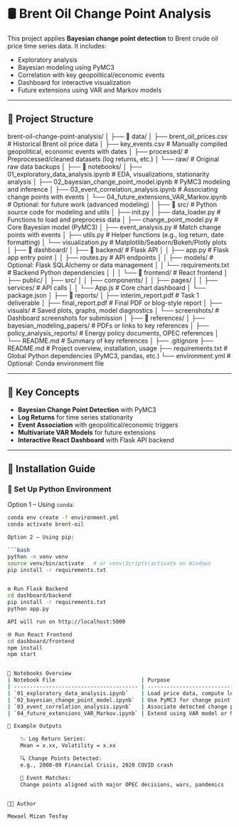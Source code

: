 # 🛢️ Brent Oil Change Point Analysis

This project applies **Bayesian change point detection** to Brent crude oil price time series data. It includes:
- Exploratory analysis
- Bayesian modeling using PyMC3
- Correlation with key geopolitical/economic events
- Dashboard for interactive visualization
- Future extensions using VAR and Markov models

---

## 📁 Project Structure
brent-oil-change-point-analysis/
│
├── 📁 data/
│ ├── brent_oil_prices.csv # Historical Brent oil price data
│ ├── key_events.csv # Manually compiled geopolitical, economic events with dates
│ ├── processed/ # Preprocessed/cleaned datasets (log returns, etc.)
│ └── raw/ # Original raw data backups
│
├── 📁 notebooks/
│ ├── 01_exploratory_data_analysis.ipynb # EDA, visualizations, stationarity analysis
│ ├── 02_bayesian_change_point_model.ipynb # PyMC3 modeling and inference
│ ├── 03_event_correlation_analysis.ipynb # Associating change points with events
│ └── 04_future_extensions_VAR_Markov.ipynb # Optional: for future work (advanced modeling)
│
├── 📁 src/ # Python source code for modeling and utils
│ ├── init.py
│ ├── data_loader.py # Functions to load and preprocess data
│ ├── change_point_model.py # Core Bayesian model (PyMC3)
│ ├── event_analysis.py # Match change points with events
│ ├── utils.py # Helper functions (e.g., log return, date formatting)
│ └── visualization.py # Matplotlib/Seaborn/Bokeh/Plotly plots
│
├── 📁 dashboard/
│ ├── 📁 backend/ # Flask API
│ │ ├── app.py # Flask app entry point
│ │ ├── routes.py # API endpoints
│ │ ├── models/ # Optional: Flask SQLAlchemy or data management
│ │ └── requirements.txt # Backend Python dependencies
│ │
│ └── 📁 frontend/ # React frontend
│ ├── public/
│ ├── src/
│ │ ├── components/
│ │ ├── pages/
│ │ ├── services/ # API calls
│ │ └── App.js # Core chart dashboard
│ └── package.json
│
├── 📁 reports/
│ ├── interim_report.pdf # Task 1 deliverable
│ ├── final_report.pdf # Final PDF or blog-style report
│ ├── visuals/ # Saved plots, graphs, model diagnostics
│ └── screenshots/ # Dashboard screenshots for submission
│
├── 📁 references/
│ ├── bayesian_modeling_papers/ # PDFs or links to key references
│ ├── policy_analysis_reports/ # Energy policy documents, OPEC references
│ └── README.md # Summary of key references
│
├── .gitignore
├── README.md # Project overview, installation, usage
├── requirements.txt # Global Python dependencies (PyMC3, pandas, etc.)
└── environment.yml # Optional: Conda environment file


---

## 🧠 Key Concepts

- **Bayesian Change Point Detection** with PyMC3
- **Log Returns** for time series stationarity
- **Event Association** with geopolitical/economic triggers
- **Multivariate VAR Models** for future extensions
- **Interactive React Dashboard** with Flask API backend

---

## 🚀 Installation Guide

### 🐍 Set Up Python Environment

Option 1 – Using `conda`:

```bash
conda env create -f environment.yml
conda activate brent-oil

Option 2 – Using pip:

```bash
python -m venv venv
source venv/bin/activate   # or venv\Scripts\activate on Windows
pip install -r requirements.txt


⚙️ Run Flask Backend
cd dashboard/backend
pip install -r requirements.txt
python app.py

API will run on http://localhost:5000

🌐 Run React Frontend
cd dashboard/frontend
npm install
npm start


📘 Notebooks Overview
| Notebook File                           | Purpose                                                  |
| --------------------------------------- | -------------------------------------------------------- |
| `01_exploratory_data_analysis.ipynb`    | Load price data, compute log returns, visualize patterns |
| `02_bayesian_change_point_model.ipynb`  | Use PyMC3 for change point detection                     |
| `03_event_correlation_analysis.ipynb`   | Associate detected change points with real-world events  |
| `04_future_extensions_VAR_Markov.ipynb` | Extend using VAR model or Markov regime switching        |

🔬 Example Outputs

    📉 Log Return Series:
    Mean = x.xx, Volatility = x.xx

    🔍 Change Points Detected:
    e.g., 2008-09 Financial Crisis, 2020 COVID crash

    🔗 Event Matches:
    Change points aligned with major OPEC decisions, wars, pandemics


👨‍💻 Author

Mewael Mizan Tesfay